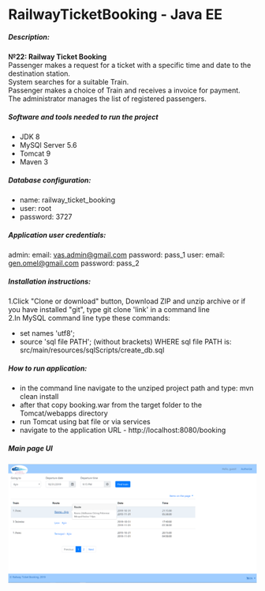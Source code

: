 # RailwayTicketBooking - Java EE
##### Description:
**№22: Railway Ticket Booking**  
Passenger makes a request for a ticket with a specific time and date to the destination station.  
System searches for a suitable Train.     
Passenger makes a choice of Train and receives a invoice for payment.  
The administrator manages the list of registered passengers.

##### Software and tools needed to run the project
* JDK 8
* MySQl Server 5.6
* Tomcat 9
* Maven 3

##### Database configuration:
* name: railway_ticket_booking
* user: root
* password: 3727

##### Application user credentials:
admin:
	email: vas.admin@gmail.com
	password: pass_1
user:
	email: gen.omel@gmail.com
	password: pass_2

##### Installation instructions:
1.Click "Clone or download" button, Download ZIP and unzip archive
or if you have installed "git", type git clone 'link' in a command line  
2.In MySQL command line type these commands:
 - set names 'utf8';
 - source 'sql file PATH'; (without brackets)
WHERE sql file PATH is: src/main/resources/sqlScripts/create_db.sql

##### How to run application:
* in the command line navigate to the unziped project path and type: mvn clean install
* after that copy booking.war from the target folder to the Tomcat/webapps directory
* run Tomcat using bat file or via services
* navigate to the application URL - http://localhost:8080/booking

##### Main page UI
![Main page UI](/misc/main_page.png)
